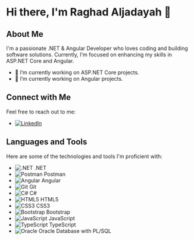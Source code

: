 # Hi there, I'm Raghad Aljadayah 👋

## About Me

I'm a passionate .NET & Angular Developer who loves coding and building software solutions. Currently, I'm focused on enhancing my skills in ASP.NET Core and Angular.

- 🔭 I’m currently working on ASP.NET Core projects.
- 🌱 I’m currently working on Angular projects.

## Connect with Me

Feel free to reach out to me:

- [![LinkedIn](https://img.shields.io/badge/-LinkedIn-blue?style=flat&logo=linkedin)](https://www.linkedin.com/in/raghad-aljadayah-539722269/)

## Languages and Tools

Here are some of the technologies and tools I'm proficient with:

- ![.NET](https://img.shields.io/badge/-.NET-512BD4?style=flat&logo=.net) .NET
- ![Postman](https://img.shields.io/badge/-Postman-FF6C37?style=flat&logo=postman) Postman
- ![Angular](https://img.shields.io/badge/-Angular-DD0031?style=flat&logo=angular) Angular
- ![Git](https://img.shields.io/badge/-Git-F05032?style=flat&logo=git) Git
- ![C#](https://img.shields.io/badge/-C%23-239120?style=flat&logo=c-sharp) C#
- ![HTML5](https://img.shields.io/badge/-HTML5-E34F26?style=flat&logo=html5) HTML5
- ![CSS3](https://img.shields.io/badge/-CSS3-1572B6?style=flat&logo=css3) CSS3
- ![Bootstrap](https://img.shields.io/badge/-Bootstrap-563D7C?style=flat&logo=bootstrap) Bootstrap
- ![JavaScript](https://img.shields.io/badge/-JavaScript-F7DF1E?style=flat&logo=javascript) JavaScript
- ![TypeScript](https://img.shields.io/badge/-TypeScript-3178C6?style=flat&logo=typescript) TypeScript
- ![Oracle](https://img.shields.io/badge/-Oracle-F80000?style=flat&logo=oracle) Oracle Database with PL/SQL

